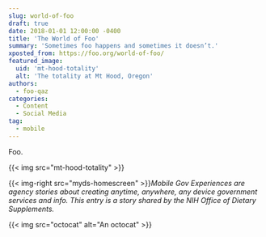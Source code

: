 ```yaml
---
slug: world-of-foo
draft: true
date: 2018-01-01 12:00:00 -0400
title: 'The World of Foo'
summary: 'Sometimes foo happens and sometimes it doesn’t.'
xposted_from: https://foo.org/world-of-foo/
featured_image:
  uid: 'mt-hood-totality'
  alt: 'The totality at Mt Hood, Oregon'
authors:
  - foo-qaz
categories:
  - Content
  - Social Media
tag:
  - mobile
---
```


Foo.

{{< img src="mt-hood-totality" >}}

{{< img-right src="myds-homescreen" >}}_Mobile Gov Experiences are agency stories about creating anytime, anywhere, any device government services and info. This entry is a story shared by the NIH Office of Dietary Supplements._

{{< img src="octocat" alt="An octocat" >}}
